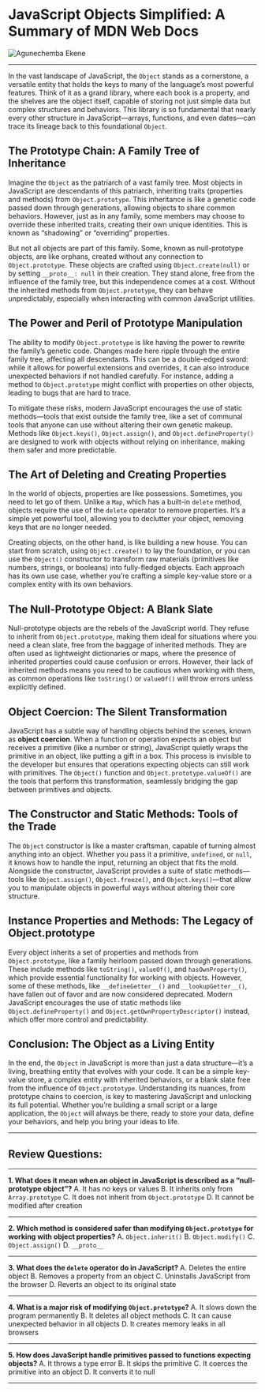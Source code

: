 # JavaScript Objects Simplified: A Summary of MDN Web Docs

![Agunechemba Ekene](https://agunechembaekene.wordpress.com/wp-content/uploads/2025/02/screenshot.png?w=1024)

---

In the vast landscape of JavaScript, the `Object` stands as a cornerstone, a versatile entity that holds the keys to many of the language’s most powerful features. Think of it as a grand library, where each book is a property, and the shelves are the object itself, capable of storing not just simple data but complex structures and behaviors. This library is so fundamental that nearly every other structure in JavaScript—arrays, functions, and even dates—can trace its lineage back to this foundational `Object`.

## The Prototype Chain: A Family Tree of Inheritance

Imagine the `Object` as the patriarch of a vast family tree. Most objects in JavaScript are descendants of this patriarch, inheriting traits (properties and methods) from `Object.prototype`. This inheritance is like a genetic code passed down through generations, allowing objects to share common behaviors. However, just as in any family, some members may choose to override these inherited traits, creating their own unique identities. This is known as “shadowing” or “overriding” properties.

But not all objects are part of this family. Some, known as null-prototype objects, are like orphans, created without any connection to `Object.prototype`. These objects are crafted using `Object.create(null)` or by setting `__proto__: null` in their creation. They stand alone, free from the influence of the family tree, but this independence comes at a cost. Without the inherited methods from `Object.prototype`, they can behave unpredictably, especially when interacting with common JavaScript utilities.

## The Power and Peril of Prototype Manipulation

The ability to modify `Object.prototype` is like having the power to rewrite the family’s genetic code. Changes made here ripple through the entire family tree, affecting all descendants. This can be a double-edged sword: while it allows for powerful extensions and overrides, it can also introduce unexpected behaviors if not handled carefully. For instance, adding a method to `Object.prototype` might conflict with properties on other objects, leading to bugs that are hard to trace.

To mitigate these risks, modern JavaScript encourages the use of static methods—tools that exist outside the family tree, like a set of communal tools that anyone can use without altering their own genetic makeup. Methods like `Object.keys()`, `Object.assign()`, and `Object.defineProperty()` are designed to work with objects without relying on inheritance, making them safer and more predictable.

## The Art of Deleting and Creating Properties

In the world of objects, properties are like possessions. Sometimes, you need to let go of them. Unlike a `Map`, which has a built-in `delete` method, objects require the use of the `delete` operator to remove properties. It’s a simple yet powerful tool, allowing you to declutter your object, removing keys that are no longer needed.

Creating objects, on the other hand, is like building a new house. You can start from scratch, using `Object.create()` to lay the foundation, or you can use the `Object()` constructor to transform raw materials (primitives like numbers, strings, or booleans) into fully-fledged objects. Each approach has its own use case, whether you’re crafting a simple key-value store or a complex entity with its own behaviors.

## The Null-Prototype Object: A Blank Slate

Null-prototype objects are the rebels of the JavaScript world. They refuse to inherit from `Object.prototype`, making them ideal for situations where you need a clean slate, free from the baggage of inherited methods. They are often used as lightweight dictionaries or maps, where the presence of inherited properties could cause confusion or errors. However, their lack of inherited methods means you need to be cautious when working with them, as common operations like `toString()` or `valueOf()` will throw errors unless explicitly defined.

## Object Coercion: The Silent Transformation

JavaScript has a subtle way of handling objects behind the scenes, known as **object coercion**. When a function or operation expects an object but receives a primitive (like a number or string), JavaScript quietly wraps the primitive in an object, like putting a gift in a box. This process is invisible to the developer but ensures that operations expecting objects can still work with primitives. The `Object()` function and `Object.prototype.valueOf()` are the tools that perform this transformation, seamlessly bridging the gap between primitives and objects.

## The Constructor and Static Methods: Tools of the Trade

The `Object` constructor is like a master craftsman, capable of turning almost anything into an object. Whether you pass it a primitive, `undefined`, or `null`, it knows how to handle the input, returning an object that fits the mold. Alongside the constructor, JavaScript provides a suite of static methods—tools like `Object.assign()`, `Object.freeze()`, and `Object.keys()`—that allow you to manipulate objects in powerful ways without altering their core structure.

## Instance Properties and Methods: The Legacy of Object.prototype

Every object inherits a set of properties and methods from `Object.prototype`, like a family heirloom passed down through generations. These include methods like `toString()`, `valueOf()`, and `hasOwnProperty()`, which provide essential functionality for working with objects. However, some of these methods, like `__defineGetter__()` and `__lookupGetter__()`, have fallen out of favor and are now considered deprecated. Modern JavaScript encourages the use of static methods like `Object.defineProperty()` and `Object.getOwnPropertyDescriptor()` instead, which offer more control and predictability.

## Conclusion: The Object as a Living Entity

In the end, the `Object` in JavaScript is more than just a data structure—it’s a living, breathing entity that evolves with your code. It can be a simple key-value store, a complex entity with inherited behaviors, or a blank slate free from the influence of `Object.prototype`. Understanding its nuances, from prototype chains to coercion, is key to mastering JavaScript and unlocking its full potential. Whether you’re building a small script or a large application, the `Object` will always be there, ready to store your data, define your behaviors, and help you bring your ideas to life.

---


## Review Questions:

---

**1. What does it mean when an object in JavaScript is described as a “null-prototype object”?**
A. It has no keys or values
B. It inherits only from `Array.prototype`
C. It does not inherit from `Object.prototype`
D. It cannot be modified after creation

---

**2. Which method is considered safer than modifying `Object.prototype` for working with object properties?**
A. `Object.inherit()`
B. `Object.modify()`
C. `Object.assign()`
D. `__proto__`

---

**3. What does the `delete` operator do in JavaScript?**
A. Deletes the entire object
B. Removes a property from an object
C. Uninstalls JavaScript from the browser
D. Reverts an object to its original state

---

**4. What is a major risk of modifying `Object.prototype`?**
A. It slows down the program permanently
B. It deletes all object methods
C. It can cause unexpected behavior in all objects
D. It creates memory leaks in all browsers

---

**5. How does JavaScript handle primitives passed to functions expecting objects?**
A. It throws a type error
B. It skips the primitive
C. It coerces the primitive into an object
D. It converts it to null

---
